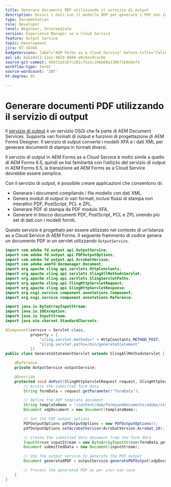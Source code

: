 ```yaml
---
title: Generare documenti PDF utilizzando il servizio di output
description: Unisci i dati con il modello XDP per generare i PDF non interattivi
type: Documentation
role: Developer
level: Beginner, Intermediate
version: Experience Manager as a Cloud Service
feature: Output Service
topic: Development
jira: KT-16384
badgeVersions: label="AEM Forms as a Cloud Service" before-title="false"
exl-id: 8a5a4d11-12a2-462d-8684-a0c6ec0cac0e
source-git-commit: 48433a5367c281cf5a1c106b08a1306f1b0e8ef4
workflow-type: tm+mt
source-wordcount: '207'
ht-degree: 8%

---
```


# Generare documenti PDF utilizzando il servizio di output

Il [servizio di output](https://javadoc.io/static/com.adobe.aem/aem-forms-sdk-api/2024.07.31.00-240800/com/adobe/fd/output/api/OutputService.html) è un servizio OSGi che fa parte di AEM Document Services. Supporta vari formati di output e funzioni di progettazione di AEM Forms Designer. Il servizio di output converte i modelli XFA e i dati XML per generare documenti di stampa in formati diversi.

Il servizio di output in AEM Forms as a Cloud Service è molto simile a quello di AEM Forms 6.5, quindi se hai familiarità con l’utilizzo del servizio di output in AEM Forms 6.5, la transizione ad AEM Forms as a Cloud Service dovrebbe essere semplice.

Con il servizio di output, è possibile creare applicazioni che consentono di:

+ Generare i documenti compilando i file modello con dati XML.
+ Genera moduli di output in vari formati, inclusi flussi di stampa non interattivi PDF, PostScript, PCL e ZPL.
+ Generare PDF di stampa da PDF modulo XFA.
+ Generare in blocco documenti PDF, PostScript, PCL e ZPL unendo più set di dati con i modelli forniti.

Questo servizio è progettato per essere utilizzato nel contesto di un’istanza as a Cloud Service di AEM Forms. Il seguente frammento di codice genera un documento PDF in un servlet utilizzando `OutputService`.

```java
import com.adobe.fd.output.api.OutputService;
import com.adobe.fd.output.api.PDFOutputOptions;
import com.adobe.fd.output.api.AcrobatVersion;
import com.adobe.aemfd.docmanager.Document;
import org.apache.sling.api.servlets.HttpConstants;
import org.apache.sling.api.servlets.SlingAllMethodsServlet;
import org.apache.sling.api.servlets.SlingServletPaths;
import org.apache.sling.api.SlingHttpServletRequest;
import org.apache.sling.api.SlingHttpServletResponse;
import org.osgi.service.component.annotations.Component;
import org.osgi.service.component.annotations.Reference;

import java.io.ByteArrayInputStream;
import java.io.IOException;
import java.io.InputStream;
import java.nio.charset.StandardCharsets;

@Component(service = Servlet.class,
           property = {
               "sling.servlet.methods=" + HttpConstants.METHOD_POST,
               "sling.servlet.paths=/bin/generateStatement"
           })
public class GenerateStatementServlet extends SlingAllMethodsServlet {

    @Reference
    private OutputService outputService;

    @Override
    protected void doPost(SlingHttpServletRequest request, SlingHttpServletResponse response) throws IOException {
        // Access the submitted form data
        String formData = request.getParameter("formData");

        // Define the XDP template document
        String templateName = "/content/dam/formsanddocuments/adobe/statement.xdp";
        Document xdpDocument = new Document(templateName);

        // Set the PDF output options
        PDFOutputOptions pdfOutputOptions = new PDFOutputOptions();
        pdfOutputOptions.setAcrobatVersion(AcrobatVersion.Acrobat_10);

        // Create the submitted data document from the form data
        InputStream inputStream = new ByteArrayInputStream(formData.getBytes(StandardCharsets.UTF_8));
        Document submittedData = new Document(inputStream);

        // Use the output service to generate the PDF output
        Document generatedPDF = outputService.generatePDFOutput(xdpDocument, submittedData, pdfOutputOptions);

        // Process the generated PDF as per your use case        
    }
}
```
